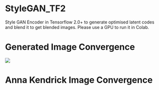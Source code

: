 # StyleGAN_TF2
Style GAN Encoder in Tensorflow 2.0+ to generate optimised latent codes and blend it to get blended images.
Please use a GPU to run it in Colab.

<h1>Generated Image Convergence</h1>
<img src="hello.gif">
<h1>Anna Kendrick Image Convergence</h1>
<img title="" src="593.gif">
